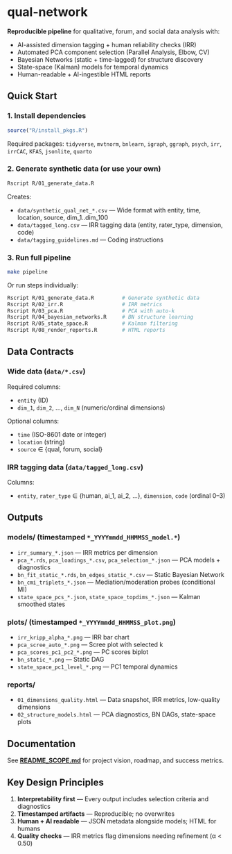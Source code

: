 # qual-network

**Reproducible pipeline** for qualitative, forum, and social data analysis with:
- AI-assisted dimension tagging + human reliability checks (IRR)
- Automated PCA component selection (Parallel Analysis, Elbow, CV)
- Bayesian Networks (static + time-lagged) for structure discovery
- State-space (Kalman) models for temporal dynamics
- Human-readable + AI-ingestible HTML reports

## Quick Start

### 1. Install dependencies
```r
source("R/install_pkgs.R")
```

Required packages: `tidyverse`, `mvtnorm`, `bnlearn`, `igraph`, `ggraph`, `psych`, `irr`, `irrCAC`, `KFAS`, `jsonlite`, `quarto`

### 2. Generate synthetic data (or use your own)
```bash
Rscript R/01_generate_data.R
```

Creates:
- `data/synthetic_qual_net_*.csv` — Wide format with entity, time, location, source, dim_1..dim_100
- `data/tagged_long.csv` — IRR tagging data (entity, rater_type, dimension, code)
- `data/tagging_guidelines.md` — Coding instructions

### 3. Run full pipeline
```bash
make pipeline
```

Or run steps individually:
```bash
Rscript R/01_generate_data.R         # Generate synthetic data
Rscript R/02_irr.R                   # IRR metrics
Rscript R/03_pca.R                   # PCA with auto-k
Rscript R/04_bayesian_networks.R     # BN structure learning
Rscript R/05_state_space.R           # Kalman filtering
Rscript R/08_render_reports.R        # HTML reports
```

## Data Contracts

### Wide data (`data/*.csv`)
Required columns:
- `entity` (ID)
- `dim_1`, `dim_2`, ..., `dim_N` (numeric/ordinal dimensions)

Optional columns:
- `time` (ISO-8601 date or integer)
- `location` (string)
- `source` ∈ {qual, forum, social}

### IRR tagging data (`data/tagged_long.csv`)
Columns:
- `entity`, `rater_type` ∈ {human, ai_1, ai_2, ...}, `dimension`, `code` (ordinal 0–3)

## Outputs

### models/ (timestamped `*_YYYYmmdd_HHMMSS_model.*`)
- `irr_summary_*.json` — IRR metrics per dimension
- `pca_*.rds`, `pca_loadings_*.csv`, `pca_selection_*.json` — PCA models + diagnostics
- `bn_fit_static_*.rds`, `bn_edges_static_*.csv` — Static Bayesian Network
- `bn_cmi_triplets_*.json` — Mediation/moderation probes (conditional MI)
- `state_space_pcs_*.json`, `state_space_topdims_*.json` — Kalman smoothed states

### plots/ (timestamped `*_YYYYmmdd_HHMMSS_plot.png`)
- `irr_kripp_alpha_*.png` — IRR bar chart
- `pca_scree_auto_*.png` — Scree plot with selected k
- `pca_scores_pc1_pc2_*.png` — PC scores biplot
- `bn_static_*.png` — Static DAG
- `state_space_pc1_level_*.png` — PC1 temporal dynamics

### reports/
- `01_dimensions_quality.html` — Data snapshot, IRR metrics, low-quality dimensions
- `02_structure_models.html` — PCA diagnostics, BN DAGs, state-space plots

## Documentation

See **[README_SCOPE.md](README_SCOPE.md)** for project vision, roadmap, and success metrics.

## Key Design Principles

1. **Interpretability first** — Every output includes selection criteria and diagnostics
2. **Timestamped artifacts** — Reproducible; no overwrites
3. **Human + AI readable** — JSON metadata alongside models; HTML for humans
4. **Quality checks** — IRR metrics flag dimensions needing refinement (α < 0.50)
